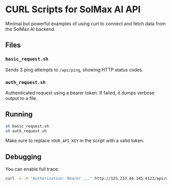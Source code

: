 # CURL Scripts for SolMax AI API

Minimal but powerful examples of using curl to connect and fetch data from the SolMax AI backend.

## Files

### `basic_request.sh`
Sends 3 ping attempts to `/api/ping`, showing HTTP status codes.

### `auth_request.sh`
Authenticated request using a bearer token. If failed, it dumps verbose output to a file.

## Running

```bash
sh basic_request.sh
sh auth_request.sh
```

Make sure to replace `YOUR_API_KEY` in the script with a valid token.

## Debugging

You can enable full trace:
```bash
curl -v -H "Authorization: Bearer ..." http://125.233.44.145:4123/api/wallet-insights
```
